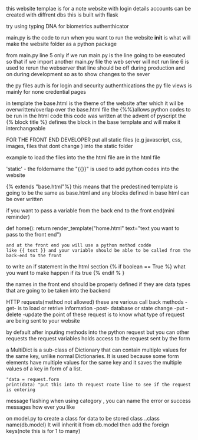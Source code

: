this website templae is for a note website with login details
accounts can be created with diffrent dbs
this is built with flask


try using typing DNA for  biometrics authenthicator


main.py is the  code to run when you want to run the website
__init__ is what will make the website folder as a python package

from main.py
line 5 only if we run main.py is the line going to be executed so that if we import another main.py file the  web server will not run 
line 6 is used to rerun the webserver
that line should be off during production
and on during development so as to show changes to the sever

the py files auth is for login and security authenthications 
the py file  views is mainly for none credential pages


in template 
the base.html is the theme of the website  after which it wil be overwritten/overlap over the base.html file
the {%%}allows python codes to be run in the html code 
this code was written at the advent of pyscript 
the {% block title %} defines the block in the base template and will make it interchangeable

FOR THE FRONT END DEVELOPER 
put all static files (e.g javascript, css, images, files that dont change ) into the static folder
 
 example to load the files into the the html file are in the html file


'static' - the foldername
 the "{{}}" is used to add python codes into the website

 {% extends "base.html"%} this means that the predestined template is going to be the same as base.html and any blocks defined in base html can be over written

if you want to pass a variable from the back end to the front end(mini reminder)

def home():
    return render_template("home.html" text="text you want to pass to the front end")

    and at the front end you will use a python method codde
    like {{ text }} and your variable should be able to be called from the back-end to the front

to write an if statement in the html section
{% if  boolean == True %}
what you want to make happen if its true 
{% endif % }




the names in the front end should be properly defined if they are data types that are going to be taken into the backend



HTTP requests(method not allowed)
these are various call back methods
-get- is to load or retrive information
-post- database or state change
-put
-delete
-update
 the point of these request is to know what type of request are being sent to your website

by default after inputing methods into the python request but you can other requests 
the request variables holds access to the request sent by the form


a MultiDict is a sub-class of Dictionary that can contain multiple values for the same key, unlike normal Dictionaries.  It is used because some form elements have multiple values for the same key and it saves the multiple values of a key in form of a list.

    "data = request.form
    print(data) "put this into th request route line to see if the request is entering 

message flashing 
when using category , you can name the error or success messages how ever you like


on model.py 
to create a class for data to be stored 
class ..class name(db.model) It will inherit it from db.model
then add the foreign keys(note this is for 1 to many)



